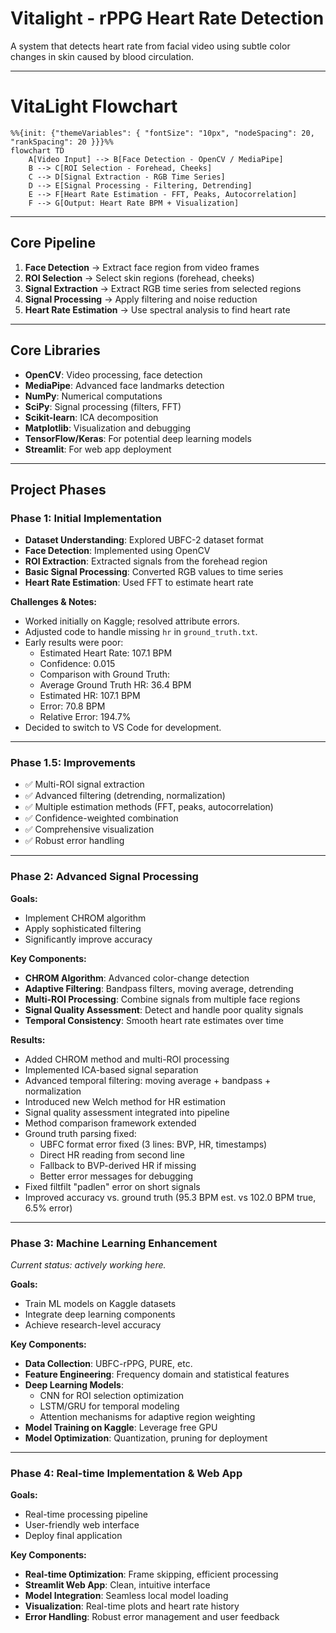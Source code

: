 # Vitalight - rPPG Heart Rate Detection

A system that detects heart rate from facial video using subtle color changes in skin caused by blood circulation.

---

# VitaLight Flowchart

```mermaid
%%{init: {"themeVariables": { "fontSize": "10px", "nodeSpacing": 20, "rankSpacing": 20 }}}%%
flowchart TD
    A[Video Input] --> B[Face Detection - OpenCV / MediaPipe]
    B --> C[ROI Selection - Forehead, Cheeks]
    C --> D[Signal Extraction - RGB Time Series]
    D --> E[Signal Processing - Filtering, Detrending]
    E --> F[Heart Rate Estimation - FFT, Peaks, Autocorrelation]
    F --> G[Output: Heart Rate BPM + Visualization]
```

---

## Core Pipeline

1. **Face Detection** → Extract face region from video frames
2. **ROI Selection** → Select skin regions (forehead, cheeks)
3. **Signal Extraction** → Extract RGB time series from selected regions
4. **Signal Processing** → Apply filtering and noise reduction
5. **Heart Rate Estimation** → Use spectral analysis to find heart rate

---

## Core Libraries

- **OpenCV**: Video processing, face detection
- **MediaPipe**: Advanced face landmarks detection
- **NumPy**: Numerical computations
- **SciPy**: Signal processing (filters, FFT)
- **Scikit-learn**: ICA decomposition
- **Matplotlib**: Visualization and debugging
- **TensorFlow/Keras**: For potential deep learning models
- **Streamlit**: For web app deployment

---

## Project Phases

### Phase 1: Initial Implementation

- **Dataset Understanding**: Explored UBFC-2 dataset format
- **Face Detection**: Implemented using OpenCV
- **ROI Extraction**: Extracted signals from the forehead region
- **Basic Signal Processing**: Converted RGB values to time series
- **Heart Rate Estimation**: Used FFT to estimate heart rate

**Challenges & Notes:**

- Worked initially on Kaggle; resolved attribute errors.
- Adjusted code to handle missing `hr` in `ground_truth.txt`.
- Early results were poor:
  - Estimated Heart Rate: 107.1 BPM
  - Confidence: 0.015
  - Comparison with Ground Truth:
  - Average Ground Truth HR: 36.4 BPM
  - Estimated HR: 107.1 BPM
  - Error: 70.8 BPM
  - Relative Error: 194.7%
- Decided to switch to VS Code for development.

---

### Phase 1.5: Improvements

- ✅ Multi-ROI signal extraction
- ✅ Advanced filtering (detrending, normalization)
- ✅ Multiple estimation methods (FFT, peaks, autocorrelation)
- ✅ Confidence-weighted combination
- ✅ Comprehensive visualization
- ✅ Robust error handling

---

### Phase 2: Advanced Signal Processing

**Goals:**

- Implement CHROM algorithm
- Apply sophisticated filtering
- Significantly improve accuracy

**Key Components:**

- **CHROM Algorithm**: Advanced color-change detection
- **Adaptive Filtering**: Bandpass filters, moving average, detrending
- **Multi-ROI Processing**: Combine signals from multiple face regions
- **Signal Quality Assessment**: Detect and handle poor quality signals
- **Temporal Consistency**: Smooth heart rate estimates over time

**Results:**

- Added CHROM method and multi-ROI processing
- Implemented ICA-based signal separation
- Advanced temporal filtering: moving average + bandpass + normalization
- Introduced new Welch method for HR estimation
- Signal quality assessment integrated into pipeline
- Method comparison framework extended
- Ground truth parsing fixed:
  - UBFC format error fixed (3 lines: BVP, HR, timestamps)
  - Direct HR reading from second line
  - Fallback to BVP-derived HR if missing
  - Better error messages for debugging
- Fixed filtfilt "padlen" error on short signals
- Improved accuracy vs. ground truth (95.3 BPM est. vs 102.0 BPM true, 6.5% error)

---

### Phase 3: Machine Learning Enhancement

_Current status: actively working here._

**Goals:**

- Train ML models on Kaggle datasets
- Integrate deep learning components
- Achieve research-level accuracy

**Key Components:**

- **Data Collection**: UBFC-rPPG, PURE, etc.
- **Feature Engineering**: Frequency domain and statistical features
- **Deep Learning Models**:
  - CNN for ROI selection optimization
  - LSTM/GRU for temporal modeling
  - Attention mechanisms for adaptive region weighting
- **Model Training on Kaggle**: Leverage free GPU
- **Model Optimization**: Quantization, pruning for deployment

---

### Phase 4: Real-time Implementation & Web App

**Goals:**

- Real-time processing pipeline
- User-friendly web interface
- Deploy final application

**Key Components:**

- **Real-time Optimization**: Frame skipping, efficient processing
- **Streamlit Web App**: Clean, intuitive interface
- **Model Integration**: Seamless local model loading
- **Visualization**: Real-time plots and heart rate history
- **Error Handling**: Robust error management and user feedback

